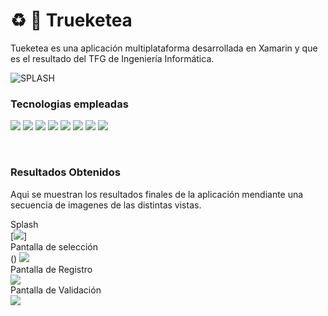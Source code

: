 # ♻️ 📱 Trueketea 

Tueketea es una aplicación multiplataforma desarrollada en Xamarin y que es el resultado del TFG de Ingeniería Informática.

![SPLASH](https://github.com/IvanSopena/Trueketea_APP/blob/main/TrueketeaApp/TrueketeaApp.Android/Resources/drawable/Trueketea.png)

### Tecnologias empleadas

[![](https://img.shields.io/badge/Xamarin-3498DB?style=for-the-badge&logo=xamarin&logoColor=white)]()
[![](https://img.shields.io/badge/C%23-239120?style=for-the-badge&logo=c-sharp&logoColor=white)]()
[![](https://img.shields.io/badge/MongoDB-4EA94B?style=for-the-badge&logo=mongodb&logoColor=white)]()
[![](https://img.shields.io/badge/Python-14354C?style=for-the-badge&logo=python&logoColor=white)]()
[![](https://img.shields.io/badge/Microsoft%20SQL%20Server-CC2927?style=for-the-badge&logo=microsoft%20sql%20server&logoColor=white)]()
[![](https://img.shields.io/badge/Visual_Studio-5C2D91?style=for-the-badge&logo=visual%20studio&logoColor=white)]()
[![](https://img.shields.io/badge/firebase-%23039BE5.svg?style=for-the-badge&logo=firebase)]()
[![](https://img.shields.io/badge/git-%23F05033.svg?style=for-the-badge&logo=git&logoColor=white)]()

</br>


### Resultados Obtenidos

Aqui se muestran los resultados finales de la aplicación mendiante una secuencia de imagenes de las distintas vistas.</br>

Splash </br>
[![](https://github.com/IvanSopena/Trueketea_APP/blob/main/Screenshoot/splash.png)] </br>Pantalla de selección </br> ()
[![](https://github.com/IvanSopena/Trueketea_APP/blob/main/Screenshoot/view_01.png)]()</br>
Pantalla de Registro </br>
[![](https://github.com/IvanSopena/Trueketea_APP/blob/main/Screenshoot/Reg_View.png)]()</br>
Pantalla de Validación</br>
[![](https://github.com/IvanSopena/Trueketea_APP/blob/main/Screenshoot/Val_View.png)]()</br>

